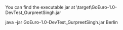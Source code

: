 You can find the executable jar at \target\GoEuro-1.0-DevTest_GurpreetSingh.jar

java -jar GoEuro-1.0-DevTest_GurpreetSingh.jar Berlin
